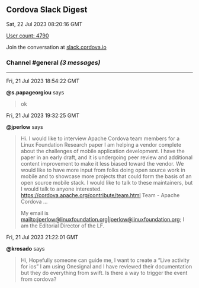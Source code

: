 ## Cordova Slack Digest
Sat, 22 Jul 2023 08:20:16 GMT

[User count: 4790](https://cordova.slack.com/)


Join the conversation at [slack.cordova.io](http://slack.cordova.io/)

### __Channel #general__ _(3 messages)_
---

Fri, 21 Jul 2023 18:54:22 GMT

__@s.papageorgiou__ says 
> ok
> 

Fri, 21 Jul 2023 19:32:25 GMT

__@jperlow__ says 
> Hi. I would like to interview Apache Cordova team members for a Linux Foundation Research paper I am helping a vendor complete about the challenges of mobile application development. I have the paper in an early draft, and it is undergoing peer review and additional content improvement to make it less biased toward the vendor. We would like to have more input from folks doing open source work in mobile and to showcase more projects that could form the basis of an open source mobile stack.
> I would like to talk to these maintainers, but I would talk to anyone interested. <https://cordova.apache.org/contribute/team.html>
> Team - Apache Cordova
>       ...
> 
> My email is <mailto:jperlow@linuxfoundation.org|jperlow@linuxfoundation.org>; I am the Editorial Director of the LF.
> 

Fri, 21 Jul 2023 21:22:01 GMT

__@krosado__ says 
> Hi, Hopefully someone can guide me, I want to create a “Live activity for ios” I am using Onesignal and I have reviewed their documentation but they do everything from swift. Is there a way to trigger the event from cordova?
> 

